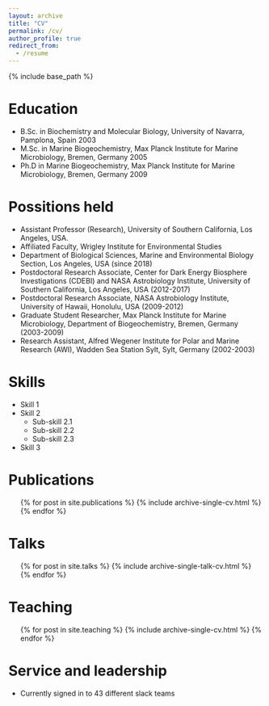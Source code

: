 ```yaml
---
layout: archive
title: "CV"
permalink: /cv/
author_profile: true
redirect_from:
  - /resume
---
```


{% include base_path %}

Education
======
* B.Sc. in Biochemistry and Molecular Biology, University of Navarra, Pamplona, Spain 2003
* M.Sc. in Marine Biogeochemistry, Max Planck Institute for Marine Microbiology, Bremen, Germany 2005
* Ph.D  in Marine Biogeochemistry, Max Planck Institute for Marine Microbiology, Bremen, Germany 2009

Possitions held
======
* Assistant Professor (Research), University of Southern California, Los Angeles, USA.
* Affiliated Faculty, Wrigley Institute for Environmental Studies
* Department of Biological Sciences, Marine and Environmental Biology Section, Los Angeles, USA (since 2018)
* Postdoctoral Research Associate, Center for Dark Energy Biosphere Investigations (CDEBI) and NASA Astrobiology Institute, University of Southern        California, Los Angeles, USA (2012-2017)
* Postdoctoral Research Associate, NASA Astrobiology Institute, University of Hawaii, Honolulu, USA (2009-2012)
* Graduate Student Researcher, Max Planck Institute for Marine Microbiology, Department of Biogeochemistry, Bremen, Germany (2003-2009)
* Research Assistant, Alfred Wegener Institute for Polar and Marine Research (AWI), Wadden Sea Station Sylt, Sylt, Germany (2002-2003)
  
Skills
======
* Skill 1
* Skill 2
  * Sub-skill 2.1
  * Sub-skill 2.2
  * Sub-skill 2.3
* Skill 3

Publications
======
  <ul>{% for post in site.publications %}
    {% include archive-single-cv.html %}
  {% endfor %}</ul>
  
Talks
======
  <ul>{% for post in site.talks %}
    {% include archive-single-talk-cv.html %}
  {% endfor %}</ul>
  
Teaching
======
  <ul>{% for post in site.teaching %}
    {% include archive-single-cv.html %}
  {% endfor %}</ul>
  
Service and leadership
======
* Currently signed in to 43 different slack teams
